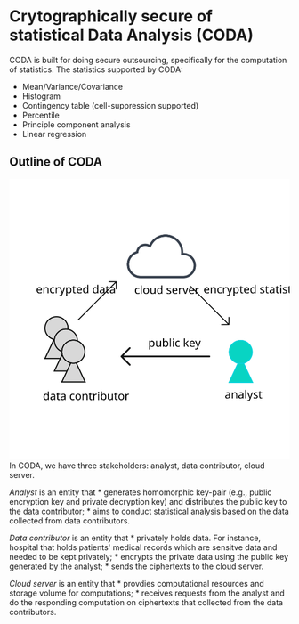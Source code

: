 Crytographically secure of statistical Data Analysis (CODA)
==
CODA is built for doing secure outsourcing, specifically for the computation of statistics.
The statistics supported by CODA:

* Mean/Variance/Covariance
* Histogram
* Contingency table (cell-suppression supported)
* Percentile
* Principle component analysis
* Linear regression

## Outline of CODA
![coda-outline](coda-outline.svg)
In CODA, we have three stakeholders: analyst, data contributor, cloud server.

_Analyst_ is an entity that
    * generates homomorphic key-pair (e.g., public encryption key and private decryption key) and distributes the public key to the data contributor;
    * aims to conduct statistical analysis based on the data collected from data contributors.

_Data contributor_ is an entity that
    * privately holds data. For instance, hospital that holds patients' medical records which are sensitve data and needed to be kept privately;
    * encrypts the private data using the public key generated by the analyst;
    * sends the ciphertexts to the cloud server.

_Cloud server_ is an entity that
    * provdies computational resources and storage volume for computations;
    * receives requests from the analyst and do the responding computation on ciphertexts that collected from the data contributors.
